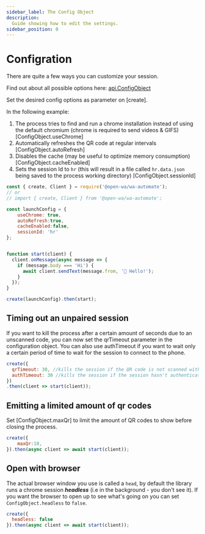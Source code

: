 ```yaml
---
sidebar_label: The Config Object
description:
  Guide showing how to edit the settings.
sidebar_position: 0
---
```


# Configration

There are quite a few ways you can customize your session.

Find out about all possible options here: [api.ConfigObject](/docs/api/interfaces/api_model_config.ConfigObject)

Set the desired config options as parameter on [create].

In the following example:

1. The process tries to find and run a chrome installation instead of using the default chromium (chrome is required to send videos & GIFS) [ConfigObject.useChrome]
2. Automatically refreshes the QR code at regular intervals [ConfigObject.autoRefresh]
3. Disables the cache (may be useful to optimize memory consumption) [ConfigObject.cacheEnabled]
4. Sets the session Id to `hr` (this will result in a file called `hr.data.json` being saved to the process working directory) [ConfigObject.sessionId]

```javascript
const { create, Client } = require('@open-wa/wa-automate');
// or
// import { create, Client } from '@open-wa/wa-automate';

const launchConfig = {
    useChrome: true,
    autoRefresh:true,
    cacheEnabled:false,
    sessionId: 'hr'
};


function start(client) {
  client.onMessage(async message => {
    if (message.body === 'Hi') {
      await client.sendText(message.from, '👋 Hello!');
    }
  });
}

create(launchConfig).then(start);

```

## Timing out an unpaired session

If you want to kill the process after a certain amount of seconds due to an unscanned code, you can now set the qrTimeout parameter in the configuration object. You can also use authTimeout if you want to wait only a certain period of time to wait for the session to connect to the phone.

```javascript
create({
  qrTimeout: 30, //kills the session if the QR code is not scanned within 30 seconds.
  authTimeout: 30 //kills the session if the session hasn't authentication 30 seconds (e.g If the session has the right credentials but the phone is off).
})
.then(client => start(client));
```

## Emitting a limited amount of qr codes

Set [ConfigObject.maxQr] to limit the amount of QR codes to show before closing the process.

```javascript
create({
    maxQr:10,
}).then(async client => await start(client));
```

## Open with browser

The actual browser window you use is called a `head`, by default the library runs a chrome session ***headless*** (i.e in the background - you don't see it). If you want the browser to open up to see what's going on you can set `ConfigObject.headless` to `false`.

```javascript
create({
  headless: false
}).then(async client => await start(client));
```
